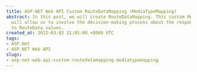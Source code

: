 ```yaml
---
title: ASP.NET Web API Custom RouteDataMapping (MediaTypeMapping)
abstract: In this post, we will create RouteDataMapping. This custom MediaTypeMapping
  will allow us to involve the decision-making process about the response format according
  to RouteData values.
created_at: 2012-03-03 21:05:00 +0000 UTC
tags:
- ASP.Net
- ASP.NET Web API
slugs:
- asp-net-web-api-custom-routedatamapping-mediatypemapping
---
```

